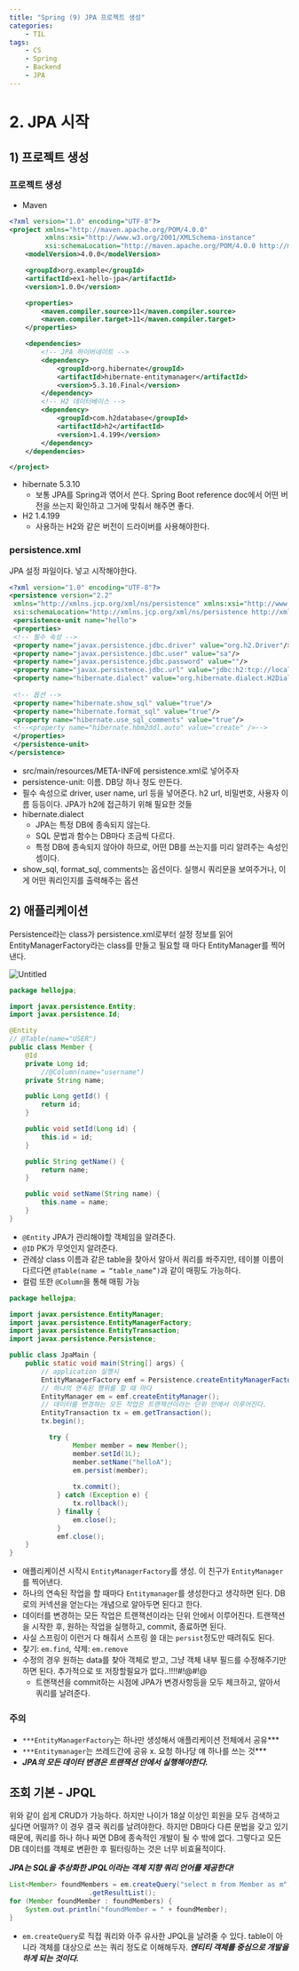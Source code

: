 ```yaml
---
title: "Spring (9) JPA 프로젝트 생성"
categories:
    - TIL
tags:
    - CS
    - Spring
    - Backend
    - JPA
---
```


# 2. JPA 시작

## 1) 프로젝트 생성

### 프로젝트 생성

- Maven

```xml
<?xml version="1.0" encoding="UTF-8"?>
<project xmlns="http://maven.apache.org/POM/4.0.0"
         xmlns:xsi="http://www.w3.org/2001/XMLSchema-instance"
         xsi:schemaLocation="http://maven.apache.org/POM/4.0.0 http://maven.apache.org/xsd/maven-4.0.0.xsd">
    <modelVersion>4.0.0</modelVersion>

    <groupId>org.example</groupId>
    <artifactId>ex1-hello-jpa</artifactId>
    <version>1.0.0</version>

    <properties>
        <maven.compiler.source>11</maven.compiler.source>
        <maven.compiler.target>11</maven.compiler.target>
    </properties>

    <dependencies>
        <!-- JPA 하이버네이트 -->
        <dependency>
            <groupId>org.hibernate</groupId>
            <artifactId>hibernate-entitymanager</artifactId>
            <version>5.3.10.Final</version>
        </dependency>
        <!-- H2 데이터베이스 -->
        <dependency>
            <groupId>com.h2database</groupId>
            <artifactId>h2</artifactId>
            <version>1.4.199</version>
        </dependency>
    </dependencies>

</project>
```

- hibernate 5.3.10
    - 보통 JPA를 Spring과 엮어서 쓴다. Spring Boot reference doc에서 어떤 버전을 쓰는지 확인하고 그거에 맞춰서 해주면 좋다.
- H2 1.4.199
    - 사용하는 H2와 같은 버전이 드라이버를 사용해야한다.

### persistence.xml

JPA 설정 파일이다. 넣고 시작해야한다.

```xml
<?xml version="1.0" encoding="UTF-8"?> 
<persistence version="2.2" 
 xmlns="http://xmlns.jcp.org/xml/ns/persistence" xmlns:xsi="http://www.w3.org/2001/XMLSchema-instance" 
 xsi:schemaLocation="http://xmlns.jcp.org/xml/ns/persistence http://xmlns.jcp.org/xml/ns/persistence/persistence_2_2.xsd"> 
 <persistence-unit name="hello"> 
 <properties> 
 <!-- 필수 속성 --> 
 <property name="javax.persistence.jdbc.driver" value="org.h2.Driver"/> 
 <property name="javax.persistence.jdbc.user" value="sa"/> 
 <property name="javax.persistence.jdbc.password" value=""/> 
 <property name="javax.persistence.jdbc.url" value="jdbc:h2:tcp://localhost/~/test"/> 
 <property name="hibernate.dialect" value="org.hibernate.dialect.H2Dialect"/> 
 
 <!-- 옵션 --> 
 <property name="hibernate.show_sql" value="true"/> 
 <property name="hibernate.format_sql" value="true"/> 
 <property name="hibernate.use_sql_comments" value="true"/> 
 <!--<property name="hibernate.hbm2ddl.auto" value="create" />--> 
 </properties> 
 </persistence-unit> 
</persistence>
```

- src/main/resources/META-INF에 persistence.xml로 넣어주자
- persistence-unit: 이름. DB당 하나 정도 만든다.
- 필수 속성으로 driver, user name, url 등을 넣어준다. h2 url, 비밀번호, 사용자 이름 등등이다. JPA가 h2에 접근하기 위해 필요한 것들
- hibernate.dialect
    - JPA는 특정 DB에 종속되지 않는다.
    - SQL 문법과 함수는 DB마다 조금씩 다르다.
    - 특정 DB에 종속되지 않아야 하므로, 어떤 DB를 쓰는지를 미리 알려주는 속성인 셈이다.
- show_sql, format_sql, comments는 옵션이다. 실행시 쿼리문을 보여주거나, 이게 어떤 쿼리인지를 출력해주는 옵션

## 2) 애플리케이션

Persistence라는 class가 persistence.xml로부터 설정 정보를 읽어 EntityManagerFactory라는 class를 만들고 필요할 때 마다 EntityManager를 찍어낸다.

![Untitled](https://gonnnnn.github.io/image/TIL/0708(1).png)                                                        

```java
package hellojpa;

import javax.persistence.Entity;
import javax.persistence.Id;

@Entity
// @Table(name="USER")
public class Member {
    @Id
    private Long id;
		//@Column(name="username")
    private String name;

    public Long getId() {
        return id;
    }

    public void setId(Long id) {
        this.id = id;
    }

    public String getName() {
        return name;
    }

    public void setName(String name) {
        this.name = name;
    }
}
```

- `@Entity` JPA가 관리해야할 객체임을 알려준다.
- `@ID` PK가 무엇인지 알려준다.
- 관례상 class 이름과 같은 table을 찾아서 알아서 쿼리를 쏴주지만, 테이블 이름이 다르다면 `@Table(name = “table_name”)`과 같이 매핑도 가능하다.
- 컬럼 또한 `@Column`을 통해 매핑 가능

```java
package hellojpa;

import javax.persistence.EntityManager;
import javax.persistence.EntityManagerFactory;
import javax.persistence.EntityTransaction;
import javax.persistence.Persistence;

public class JpaMain {
    public static void main(String[] args) {
        // application 실행시
        EntityManagerFactory emf = Persistence.createEntityManagerFactory("hello");
        // 하나의 연속된 행위를 할 때 마다
        EntityManager em = emf.createEntityManager();
        // 데이터를 변경하는 모든 작업은 트랜잭션이라는 단위 안에서 이루어진다.
        EntityTransaction tx = em.getTransaction();
        tx.begin();

	      try {
	            Member member = new Member();
	            member.setId(1L);
	            member.setName("helloA");
	            em.persist(member);
	
	            tx.commit();
	        } catch (Exception e) {
	            tx.rollback();
	        } finally {
	            em.close();
	        }
	        emf.close();
    }
}
```

- 애플리케이션 시작시 `EntityManagerFactory`를 생성. 이 친구가 `EntityManager`를 찍어낸다.
- 하나의 연속된 작업을 할 때마다 `Entitymanager`를 생성한다고 생각하면 된다. DB로의 커넥션을 얻는다는 개념으로 알아두면 된다고 한다.
- 데이터를 변경하는 모든 작업은 트랜잭션이라는 단위 안에서 이루어진다. 트랜잭션을 시작한 후, 원하는 작업을 실행하고, commit, 종료하면 된다.
- 사실 스프링이 이런거 다 해줘서 스프링 쓸 대는 `persist`정도만 때려줘도 된다.
- 찾기: `em.find`, 삭제: `em.remove`
- 수정의 경우 원하는 data를 찾아 객체로 받고, 그냥 객체 내부 필드를 수정해주기만 하면 된다. 추가적으로 또 저장할필요가 없다..!!!!#!@#!@
    - 트랜잭션을 commit하는 시점에 JPA가 변경사항등을 모두 체크하고, 알아서 쿼리를 날려준다.

### 주의

- `***EntityManagerFactory`는 하나만 생성해서 애플리케이션 전체에서 공유***
- `***Entitymanager`는 쓰레드간에 공유 x. 요청 하나당 얘 하나를 쓰는 것***
- ***JPA의 모든 데이터 변경은 트랜잭션 안에서 실행해야한다.***

## 조회 기본 - JPQL

위와 같이 쉽게 CRUD가 가능하다. 하지만 나이가 18살 이상인 회원을 모두 검색하고 싶다면 어떨까? 이 경우 결국 쿼리를 날려야한다. 하지만 DB마다 다른 문법을 갖고 있기 때문에, 쿼리를 하나 하나 짜면 DB에 종속적인 개발이 될 수 밖에 없다. 그렇다고 모든 DB 데이터를 객체로 변환한 후 필터링하는 것은 너무 비효율적이다.

***JPA는 SQL을 추상화한 JPQL이라는 객체 지향 쿼리 언어를 제공한다!***

```java
List<Member> foundMembers = em.createQuery("select m from Member as m", Member.class)
			        .getResultList();
for (Member foundMember : foundMembers) {
    System.out.println("foundMember = " + foundMember);
}
```

- `em.createQuery`로 직접 쿼리와 아주 유사한 JPQL을 날려줄 수 있다. table이 아니라 객체를 대상으로 쓰는 쿼리 정도로 이해해두자. ***엔티티 객체를 중심으로 개발을 하게 되는 것이다.***